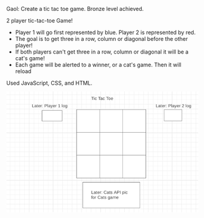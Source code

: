 Gaol: Create a tic tac toe game. Bronze level achieved.

2 player tic-tac-toe Game!

- Player 1 will go first represented by blue.  Player 2 is represented by red.
- The goal is to get three in a row, column or diagonal before the other player!
- If both players can't get three in a row, column or diagonal it will be a cat's game!
- Each game will be alerted to a winner, or a cat's game.  Then it will reload

Used JavaScript, CSS, and HTML.

![img.png](img.png)
